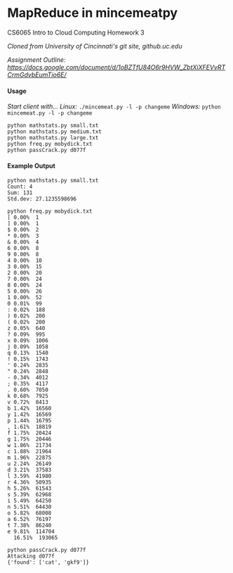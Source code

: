 MapReduce in mincemeatpy
================

CS6065 Intro to Cloud Computing Homework 3

*Cloned from University of Cincinnati's git site, github.uc.edu*

*Assignment Outline: https://docs.google.com/document/d/1oBZTfU84O6r9HVW_ZbtXiXFEVvRTCrmGdvbEumTio6E/*

#### Usage
*Start client with...*
*Linux:* `./mincemeat.py -l -p changeme`
*Windows:* `python mincemeat.py -l -p changeme`
```
python mathstats.py small.txt
python mathstats.py medium.txt
python mathstats.py large.txt
python freq.py mobydick.txt
python passCrack.py d077f
```

#### Example Output
```
python mathstats.py small.txt
Count: 4
Sum: 131
Std.dev: 27.1235598696

python freq.py mobydick.txt
[ 0.00%  1
] 0.00%  1
$ 0.00%  2
* 0.00%  3
& 0.00%  4
6 0.00%  8
9 0.00%  8
4 0.00%  10
3 0.00%  15
2 0.00%  20
7 0.00%  24
8 0.00%  24
5 0.00%  26
1 0.00%  52
0 0.01%  99
: 0.02%  188
) 0.02%  200
( 0.02%  200
z 0.05%  640
? 0.09%  995
x 0.09%  1006
j 0.09%  1058
q 0.13%  1540
! 0.15%  1743
' 0.24%  2835
" 0.24%  2848
- 0.34%  4012
; 0.35%  4117
. 0.60%  7050
k 0.68%  7925
v 0.72%  8413
b 1.42%  16560
y 1.42%  16569
p 1.44%  16795
, 1.61%  18819
f 1.75%  20424
g 1.75%  20446
w 1.86%  21734
c 1.88%  21964
m 1.96%  22875
u 2.24%  26149
d 3.21%  37583
l 3.59%  41980
r 4.36%  50935
h 5.26%  61543
s 5.39%  62968
i 5.49%  64250
n 5.51%  64430
o 5.82%  68008
a 6.52%  76197
t 7.38%  86240
e 9.81%  114704
  16.51%  193065
  
python passCrack.py d077f
Attacking d077f
{'found': ['cat', 'gkf9']}
```